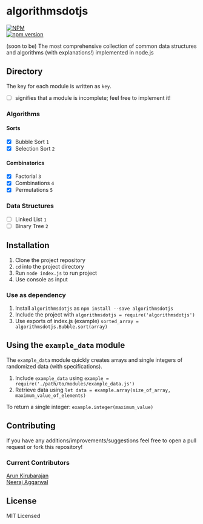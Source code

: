 # algorithmsdotjs

[![NPM](https://nodei.co/npm/algorithmsdotjs.png?mini=true)](https://nodei.co/npm/algorithmsdotjs/)  
[![npm version](https://badge.fury.io/js/algorithmsdotjs.svg)](https://badge.fury.io/js/algorithmsdotjs)

(soon to be) The most comprehensive collection of common data structures and algorithms (with explanations!) implemented in node.js

## Directory

The key for each module is written as `key`.

- [ ] signifies that a module is incomplete; feel free to implement it!

### Algorithms

#### Sorts

- [x] Bubble Sort `1`
- [x] Selection Sort `2`

#### Combinatorics

- [x] Factorial `3`
- [x] Combinations `4`
- [x] Permutations `5`

### Data Structures

- [ ] Linked List `1`  
- [ ] Binary Tree `2`  

## Installation

1. Clone the project repository
2. `cd` into the project directory
3. Run `node index.js` to run project
4. Use console as input

### Use as dependency

1. Install `algorithmsdotjs` as `npm install --save algorithmsdotjs`
2. Include the project with `algorithmsdotjs = require('algorithmsdotjs')`
3. Use exports of index.js (example) `sorted_array = algorithmsdotjs.Bubble.sort(array)`

## Using the `example_data` module

The `example_data` module quickly creates arrays and single integers of randomized data (with specifications).

1. Include `example_data` using `example = require('./path/to/modules/example_data.js')`
2. Retrieve data using `let data = example.array(size_of_array, maximum_value_of_elements)`

To return a single integer: `example.integer(maximum_value)`

## Contributing

If you have any additions/improvements/suggestions feel free to open a pull request or fork this repository!

### Current Contributors

[Arun Kirubarajan](http://www.kirubarajan.com/)  
[Neeraj Aggarwal](http://neerajaggarwal.com/)

## License

MIT Licensed
